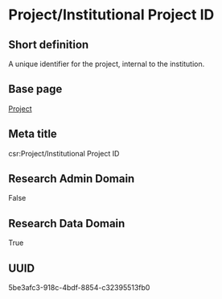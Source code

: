 # Project/Institutional Project ID
## Short definition
A unique identifier for the project, internal to the institution.
## Base page
[Project](../../Objects/Project.md)
## Meta title
csr:Project/Institutional Project ID
## Research Admin Domain
False
## Research Data Domain
True
## UUID
5be3afc3-918c-4bdf-8854-c32395513fb0
